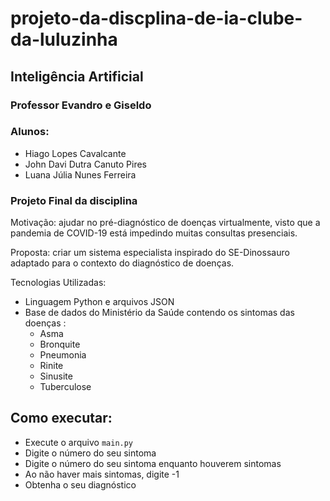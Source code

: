 # projeto-da-discplina-de-ia-clube-da-luluzinha
## Inteligência Artificial
### Professor Evandro e Giseldo
### Alunos: 
* Hiago Lopes Cavalcante
* John Davi Dutra Canuto Pires
* Luana Júlia Nunes Ferreira

### Projeto Final da disciplina
Motivação: ajudar no pré-diagnóstico de doenças virtualmente, visto que a pandemia de COVID-19 está impedindo muitas consultas presenciais.

Proposta: criar um sistema especialista inspirado do SE-Dinossauro adaptado para o contexto do diagnóstico de doenças.

Tecnologias Utilizadas: 
* Linguagem Python e arquivos JSON
* Base de dados do Ministério da Saúde contendo os sintomas das doenças : 
  * Asma
  * Bronquite
  * Pneumonia
  * Rinite
  * Sinusite
  * Tuberculose
 
## Como executar:
* Execute o arquivo ```main.py```
* Digite o número do seu sintoma
* Digite o número do seu sintoma enquanto houverem sintomas
* Ao não haver mais sintomas, digite -1
* Obtenha o seu diagnóstico

